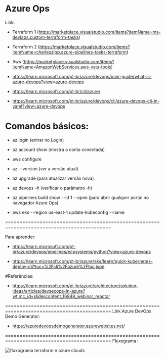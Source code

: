# Azure Ops

Link:

- Terraform 1 (https://marketplace.visualstudio.com/items?itemName=ms-devlabs.custom-terraform-tasks)

- Terraform 2 (https://marketplace.visualstudio.com/items?itemName=charleszipp.azure-pipelines-tasks-terraform)

- Aws (https://marketplace.visualstudio.com/items?itemName=AmazonWebServices.aws-vsts-tools)

- https://learn.microsoft.com/pt-br/azure/devops/user-guide/what-is-azure-devops?view=azure-devops

- https://learn.microsoft.com/pt-br/cli/azure/

- https://learn.microsoft.com/pt-br/azure/devops/cli/azure-devops-cli-in-yaml?view=azure-devops


# Comandos básicos:

- az login  (entrar no Login)
- az account show (mostra a conta conectada)
- aws configure 
- az --version (ver a versão atual)
- az upgrade  (para atualizar versão nova)
- az devops -h   (verificar o parâmetro -h)
- az pipelines build show --id 1 --open  (para abrir qualquer portal no navegador Azure Ops)

- aws eks --region us-east-1 update-kubeconfig --name <nome do arquivo> 

===========================================================================================

Para aprender:

- https://learn.microsoft.com/pt-br/azure/devops/pipelines/ecosystems/python?view=azure-devops

- https://learn.microsoft.com/pt-br/azure/aks/learn/quick-kubernetes-deploy-cli?toc=%2Fcli%2Fazure%2Ftoc.json


#Referências:

- https://learn.microsoft.com/pt-br/azure/architecture/solution-ideas/articles/devsecops-in-azure?wt.mc_id=slidescontent_16848_webinar_reactor

===========================================================================================
Link Azure DevOps Demo Generator:

- https://azuredevopsdemogenerator.azurewebsites.net/


===========================================================================================
Fluxograma :

![fluxograma terraform e azure clouds](https://user-images.githubusercontent.com/43301551/207081444-d001594c-652f-4fab-accb-86281fec6200.jpg)






